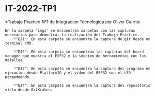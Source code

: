 # IT-2022-TP1
*Trabajo Practico N°1 de Integracion Tecnologica por Oliver Cairnie    

    En la carpeta 'imgs' se encuentran carpetas con las capturas necesarias para demostrar la realización del Trabajo Práctico.
        *"EJ1": En esta carpeta se encuentra la captura de git desde un terminal CMD.

        *"EJ2": En esta carpeta se encuentran las capturas del board manager que muestra el ESP32 y la seccion de herramientas con los detalles.

        *"EJ3": En esta carpeta se encuentra la captura del programa en ejecucion desde PlatformIO y el video del ESP32 con el LED parpadeando.

        *"EJ4": En esta carpeta se encuentra la captura del repositorio visto desde GitKraken.